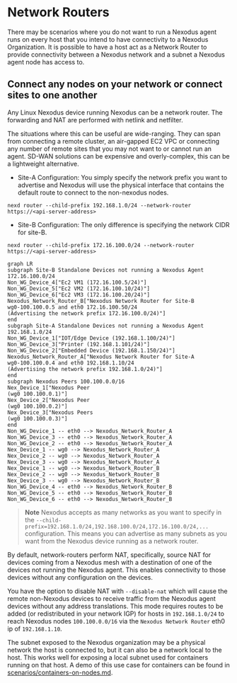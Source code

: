 # Network Routers

There may be scenarios where you do not want to run a Nexodus agent runs on every host that you intend to have connectivity to a Nexodus Organization. It is possible to have a host act as a Network Router to provide connectivity between a Nexodus network and a subnet a Nexodus agent node has access to.

## Connect any nodes on your network or connect sites to one another

Any Linux Nexodus device running Nexodus can be a network router. The forwarding and NAT are performed with netlink and netfilter.

The situations where this can be useful are wide-ranging. They can span from connecting a remote cluster, an air-gapped EC2 VPC or connecting any number of remote sites that you may not want to or cannot run an agent. SD-WAN solutions can be expensive and overly-complex, this can be a lightweight alternative.

- Site-A Configuration: You simply specify the network prefix you want to advertise and Nexodus will use the physical interface that contains the default route to connect to the non-nexodus nodes.

```terminal
nexd router --child-prefix 192.168.1.0/24 --network-router  https://<api-server-address>
```

- Site-B Configuration: The only difference is specifying the network CIDR for site-B.

```terminal
nexd router --child-prefix 172.16.100.0/24 --network-router  https://<api-server-address>
```

```mermaid
graph LR
subgraph Site-B Standalone Devices not running a Nexodus Agent 172.16.100.0/24
Non_WG_Device_4["Ec2 VM1 (172.16.100.5/24)"]
Non_WG_Device_5["Ec2 VM2 (172.16.100.10/24)"]
Non_WG_Device_6["Ec2 VM3 (172.16.100.20/24)"]
Nexodus_Network_Router_B["Nexodus Network Router for Site-B
wg0-100.100.0.5 and eth0 172.16.100.50/24
(Advertising the network prefix 172.16.100.0/24)"]
end
subgraph Site-A Standalone Devices not running a Nexodus Agent 192.168.1.0/24
Non_WG_Device_1["IOT/Edge Device (192.168.1.100/24)"]
Non_WG_Device_3["Printer (192.168.1.101/24)"]
Non_WG_Device_2["Embedded Device (192.168.1.150/24)"]
Nexodus_Network_Router_A["Nexodus Network Router for Site-A
wg0-100.100.0.4 and eth0 192.168.1.10/24
(Advertising the network prefix 192.168.1.0/24)"]
end
subgraph Nexodus Peers 100.100.0.0/16
Nex_Device_1["Nexodus Peer
(wg0 100.100.0.1)"]
Nex_Device_2["Nexodus Peer
(wg0 100.100.0.2)"]
Nex_Device_3["Nexodus Peers
(wg0 100.100.0.3)"]
end
Non_WG_Device_1 -- eth0 --> Nexodus_Network_Router_A
Non_WG_Device_3 -- eth0 --> Nexodus_Network_Router_A
Non_WG_Device_2 -- eth0 --> Nexodus_Network_Router_A
Nex_Device_1 -- wg0 --> Nexodus_Network_Router_A
Nex_Device_2 -- wg0 --> Nexodus_Network_Router_A
Nex_Device_3 -- wg0 --> Nexodus_Network_Router_A
Nex_Device_1 -- wg0 --> Nexodus_Network_Router_B
Nex_Device_2 -- wg0 --> Nexodus_Network_Router_B
Nex_Device_3 -- wg0 --> Nexodus_Network_Router_B
Non_WG_Device_4 -- eth0 --> Nexodus_Network_Router_B
Non_WG_Device_5 -- eth0 --> Nexodus_Network_Router_B
Non_WG_Device_6 -- eth0 --> Nexodus_Network_Router_B
```

> **Note**
> Nexodus accepts as many networks as you want to specify in the `--child-prefix=192.168.1.0/24,192.168.100.0/24,172.16.100.0/24,...` configuration. This means you can advertise as many subnets as you want from the Nexodus device running as a network router.

By default, network-routers perform NAT, specifically, source NAT for devices coming from a Nexodus mesh with a destination of one of the devices not running the Nexodus agent. This enables connectivity to those devices without any configuration on the devices.

You have the option to disable NAT with `--disable-nat` which will cause the remote non-Nexodus devices to receive traffic from the Nexodus agent devices without any address translations. This mode requires routes to be added (or redistributed in your network IGP) for hosts in `192.168.1.0/24` to reach Nexodus nodes `100.100.0.0/16` via the `Nexodus Network Router` eth0 ip of `192.168.1.10`.

The subnet exposed to the Nexodus organization may be a physical network the host is connected to, but it can also be a network local to the host. This works well for exposing a local subnet used for containers running on that host. A demo of this use case for containers can be found in [scenarios/containers-on-nodes.md](scenarios/containers-on-nodes.md).

